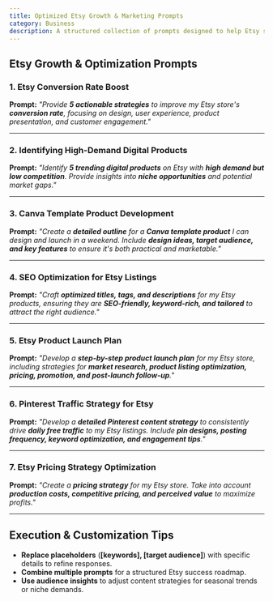 ```yaml
---
title: Optimized Etsy Growth & Marketing Prompts  
category: Business 
description: A structured collection of prompts designed to help Etsy sellers improve conversion rates, optimize listings, create strategic pricing models, and drive traffic through content marketing.
---
```

## **Etsy Growth & Optimization Prompts**

### **1. Etsy Conversion Rate Boost**

**Prompt:**
*"Provide **5 actionable strategies** to improve my Etsy store's **conversion rate**, focusing on design, user experience, product presentation, and customer engagement."*

---

### **2. Identifying High-Demand Digital Products**

**Prompt:**
*"Identify **5 trending digital products** on Etsy with **high demand but low competition**. Provide insights into **niche opportunities** and potential market gaps."*

---

### **3. Canva Template Product Development**

**Prompt:**
*"Create a **detailed outline** for a **Canva template product** I can design and launch in a weekend. Include **design ideas, target audience, and key features** to ensure it's both practical and marketable."*

---

### **4. SEO Optimization for Etsy Listings**

**Prompt:**
*"Craft **optimized titles, tags, and descriptions** for my Etsy products, ensuring they are **SEO-friendly, keyword-rich, and tailored** to attract the right audience."*

---

### **5. Etsy Product Launch Plan**

**Prompt:**
*"Develop a **step-by-step product launch plan** for my Etsy store, including strategies for **market research, product listing optimization, pricing, promotion, and post-launch follow-up**."*

---

### **6. Pinterest Traffic Strategy for Etsy**

**Prompt:**
*"Develop a **detailed Pinterest content strategy** to consistently drive **daily free traffic** to my Etsy listings. Include **pin designs, posting frequency, keyword optimization, and engagement tips**."*

---

### **7. Etsy Pricing Strategy Optimization**

**Prompt:**
*"Create a **pricing strategy** for my Etsy store. Take into account **production costs, competitive pricing, and perceived value** to maximize profits."*

---

## **Execution & Customization Tips**

- **Replace placeholders** (**[keywords], [target audience]**) with specific details to refine responses.
- **Combine multiple prompts** for a structured Etsy success roadmap.
- **Use audience insights** to adjust content strategies for seasonal trends or niche demands.
